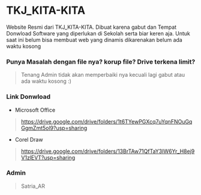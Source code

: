 # TKJ_KITA-KITA
Website Resmi dari TKJ_KITA-KITA. Dibuat karena gabut dan Tempat Donwload Software yang diperlukan di Sekolah serta biar keren aja. Untuk saat ini belum bisa membuat web yang dinamis dikarenakan belum ada waktu kosong

### Punya Masalah dengan file nya? korup file? Drive terkena limit?
> Tenang Admin tidak akan memperbaiki nya kecuali lagi gabut atau ada waktu kosong :)

### Link Donwload
- Microsoft Office
> https://drive.google.com/drive/folders/1t6TYewPGXcq7uYqnFNOuGqGgmZmt5ol9?usp=sharing

- Corel Draw
> https://drive.google.com/drive/folders/13BrTAw71QfTaY3IW6Yr_H8ej9V1zlEVT?usp=sharing


### Admin
> Satria_AR
